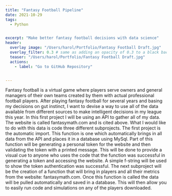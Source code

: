 ```yaml
---
title: "Fantasy Football Pipeline"
date: 2021-10-29
tags:
  - Python


excerpt: "Make better fantasy football decisions with data science"
header:
  overlay image: "/Users/harol/Portfolio/Fantasy Football Draft.jpg"
  overlay_filter: 0.3 # same as adding an opacity of 0.3 to a black background
  teaser: "/Users/harol/Portfolio/Fantasy Football Draft.jpg"
  actions:
    - label: "Go to GitHub Repository"


---
```


Fantasy football is a virtual game where players serve owners and general managers of their own teams created by them with actual professional football players.
After playing fantasy football for several years and basing my decisions on gut instinct, I want to devise a way to use all of the data available from different sources to make intelligent decisions in my league this year.
In this first project I will be using an API to gather all of my data. The website is called fantasymath.com and is cited above. What I would like to do with this data is code three different subprojects. The first project is the automatic import. This function is one which automatically brings in all data from the API and places it in a database using MySql. Part of this function will be generating a personal token for the website and then validating the token with a printed message. This will be done to provide a visual cue to anyone who uses the code that the function was successful in generating a token and accessing the website. A simple f-string will be used to show the token authentication was successful.
The next subproject will be the creation of a function that will bring in players and all their metrics from the website: fantasymath.com. Once this function is called the data will be pulled automatically and saved in a database. This will then allow you to easily run code and simulations on any of the players downloaded.
